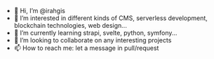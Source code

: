 - 👋 Hi, I’m @irahgis
- 👀 I’m interested in different kinds of CMS, serverless development, blockchain technologies, web design... 
- 🌱 I’m currently learning strapi, svelte, python, symfony...
- 💞️ I’m looking to collaborate on any interesting projects 
- 📫 How to reach me: let a message in pull/request 

<!---
irahgis/irahgis is a ✨ special ✨ repository because its `README.md` (this file) appears on your GitHub profile.
You can click the Preview link to take a look at your changes.
--->
